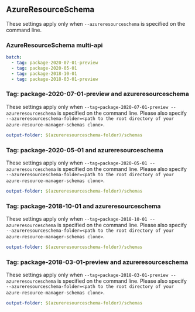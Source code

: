 ## AzureResourceSchema

These settings apply only when `--azureresourceschema` is specified on the command line.

### AzureResourceSchema multi-api

``` yaml $(azureresourceschema) && $(multiapi)
batch:
  - tag: package-2020-07-01-preview
  - tag: package-2020-05-01
  - tag: package-2018-10-01
  - tag: package-2018-03-01-preview
```

### Tag: package-2020-07-01-preview and azureresourceschema

These settings apply only when `--tag=package-2020-07-01-preview --azureresourceschema` is specified on the command line.
Please also specify `--azureresourceschema-folder=<path to the root directory of your azure-resource-manager-schemas clone>`.

``` yaml $(tag) == 'package-2020-07-01-preview' && $(azureresourceschema)
output-folder: $(azureresourceschema-folder)/schemas
```

### Tag: package-2020-05-01 and azureresourceschema

These settings apply only when `--tag=package-2020-05-01 --azureresourceschema` is specified on the command line.
Please also specify `--azureresourceschema-folder=<path to the root directory of your azure-resource-manager-schemas clone>`.

``` yaml $(tag) == 'package-2020-05-01' && $(azureresourceschema)
output-folder: $(azureresourceschema-folder)/schemas
```

### Tag: package-2018-10-01 and azureresourceschema

These settings apply only when `--tag=package-2018-10-01 --azureresourceschema` is specified on the command line.
Please also specify `--azureresourceschema-folder=<path to the root directory of your azure-resource-manager-schemas clone>`.

``` yaml $(tag) == 'package-2018-10-01' && $(azureresourceschema)
output-folder: $(azureresourceschema-folder)/schemas
```

### Tag: package-2018-03-01-preview and azureresourceschema

These settings apply only when `--tag=package-2018-03-01-preview --azureresourceschema` is specified on the command line.
Please also specify `--azureresourceschema-folder=<path to the root directory of your azure-resource-manager-schemas clone>`.

``` yaml $(tag) == 'package-2018-03-01-preview' && $(azureresourceschema)
output-folder: $(azureresourceschema-folder)/schemas
```

